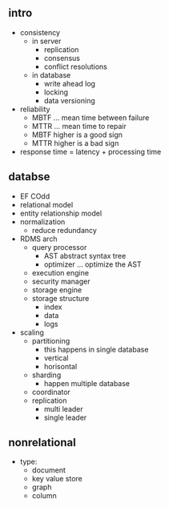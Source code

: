 ## intro
- consistency
  - in server
    - replication
    - consensus
    - conflict resolutions
  - in database
    - write ahead log
    - locking
    - data versioning
- reliability
  - MBTF ... mean time between failure
  - MTTR ... mean time to repair
  - MBTF higher is a good sign
  - MTTR higher is a bad sign
- response time = latency + processing time

## databse
- EF COdd
- relational model
- entity relationship model
- normalization
  - reduce redundancy
- RDMS arch
  - query processor
    - AST abstract syntax tree
    - optimizer ... optimize the AST
  - execution engine
  - security manager
  - storage engine
  - storage structure
    - index
    - data 
    - logs
- scaling
  - partitioning
    - this happens in single database
    - vertical
    - horisontal
  - sharding
    - happen multiple database
  - coordinator
  - replication
    - multi leader
    - single leader

## nonrelational
- type:
  - document
  - key value store
  - graph
  - column


